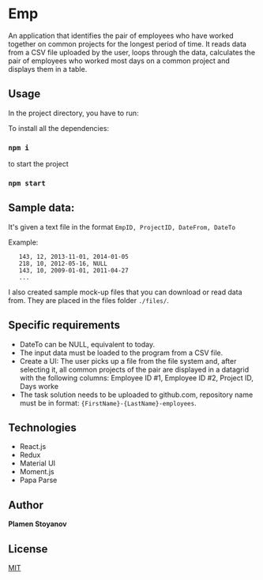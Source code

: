 # Emp

An application that identifies the pair of employees who have worked together on common projects for the longest period of time. It reads data from a CSV file uploaded by the user, loops through the data, calculates the pair of employees who worked most days on a common project and displays them in a table.

## Usage
In the project directory, you have to run:

To install all the dependencies:
### `npm i`

to start the project
### `npm start`

## Sample data: 
It's given a text file in the format ```EmpID, ProjectID, DateFrom, DateTo```

Example: 
   ```
      143, 12, 2013-11-01, 2014-01-05
      218, 10, 2012-05-16, NULL
      143, 10, 2009-01-01, 2011-04-27
      ...
   ```

I also created sample mock-up files that you can download or read data from. They are placed in the files folder ```./files/```.

## Specific requirements 
* DateTo can be NULL, equivalent to today.
* The input data must be loaded to the program from a CSV file.
* Create a UI: The user picks up a file from the file system and, after selecting it, all common projects of the pair are displayed in a datagrid with the following columns: Employee ID #1, Employee ID #2, Project ID, Days worke
* The task solution needs to be uploaded to github.com, repository name must be in format: `{FirstName}-{LastName}-employees`.

## Technologies
* React.js
* Redux
* Material UI
* Moment.js
* Papa Parse

## Author

**Plamen Stoyanov** 

## License
[MIT](https://choosealicense.com/licenses/mit/)
